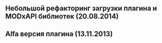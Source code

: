## Небольшой рефакторинг загрузки плагина и MODxAPI библиотек (20.08.2014)
## Alfa версия плагина (13.11.2013)